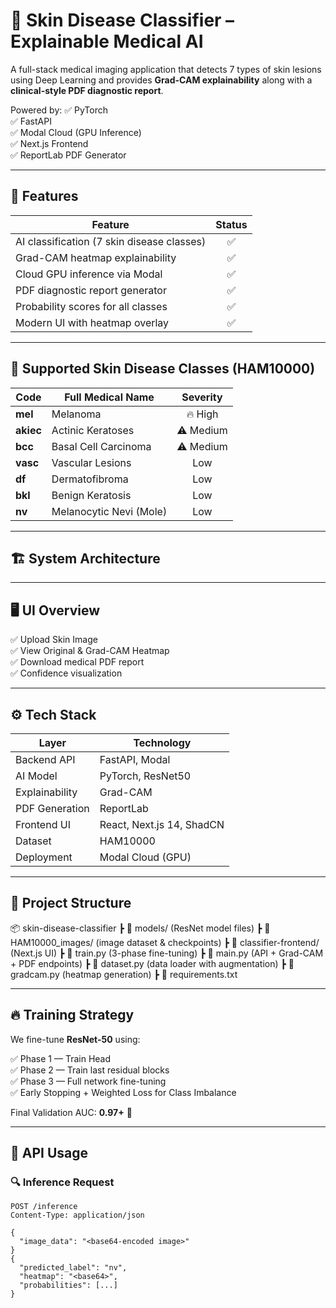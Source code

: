 # 🧠 Skin Disease Classifier – Explainable Medical AI

A full-stack medical imaging application that detects 7 types of skin lesions using Deep Learning and provides **Grad-CAM explainability** along with a **clinical-style PDF diagnostic report**.

Powered by:
✅ PyTorch  
✅ FastAPI  
✅ Modal Cloud (GPU Inference)  
✅ Next.js Frontend  
✅ ReportLab PDF Generator  

---

## 🚀 Features

| Feature | Status |
|--------|:-----:|
| AI classification (7 skin disease classes) | ✅ |
| Grad-CAM heatmap explainability | ✅ |
| Cloud GPU inference via Modal | ✅ |
| PDF diagnostic report generator | ✅ |
| Probability scores for all classes | ✅ |
| Modern UI with heatmap overlay | ✅ |


---

## 🧬 Supported Skin Disease Classes (HAM10000)

| Code | Full Medical Name | Severity |
|------|------------------|:-------:|
| **mel** | Melanoma | 🔥 High |
| **akiec** | Actinic Keratoses | ⚠ Medium |
| **bcc** | Basal Cell Carcinoma | ⚠ Medium |
| **vasc** | Vascular Lesions | Low |
| **df** | Dermatofibroma | Low |
| **bkl** | Benign Keratosis | Low |
| **nv** | Melanocytic Nevi (Mole) | Low |

---

## 🏗️ System Architecture


---

## 🖥️ UI Overview

✅ Upload Skin Image  
✅ View Original & Grad-CAM Heatmap  
✅ Download medical PDF report  
✅ Confidence visualization

---

## ⚙️ Tech Stack

| Layer | Technology |
|------|------------|
| Backend API | FastAPI, Modal |
| AI Model | PyTorch, ResNet50 |
| Explainability | Grad-CAM |
| PDF Generation | ReportLab |
| Frontend UI | React, Next.js 14, ShadCN |
| Dataset | HAM10000 |
| Deployment | Modal Cloud (GPU) |

---

## 📁 Project Structure

📦 skin-disease-classifier
┣ 📂 models/ (ResNet model files)
┣ 📂 HAM10000_images/ (image dataset & checkpoints)
┣ 📂 classifier-frontend/ (Next.js UI)
┣ 📜 train.py (3-phase fine-tuning)
┣ 📜 main.py (API + Grad-CAM + PDF endpoints)
┣ 📜 dataset.py (data loader with augmentation)
┣ 📜 gradcam.py (heatmap generation)
┣ 📜 requirements.txt


---

## 🔥 Training Strategy

We fine-tune **ResNet-50** using:

✅ Phase 1 — Train Head  
✅ Phase 2 — Train last residual blocks  
✅ Phase 3 — Full network fine-tuning  
✅ Early Stopping + Weighted Loss for Class Imbalance  

Final Validation AUC: **0.97+** 🚀  

---

## 🧪 API Usage

### 🔍 Inference Request
```http
POST /inference
Content-Type: application/json

{
  "image_data": "<base64-encoded image>"
}
{
  "predicted_label": "nv",
  "heatmap": "<base64>",
  "probabilities": [...]
}

